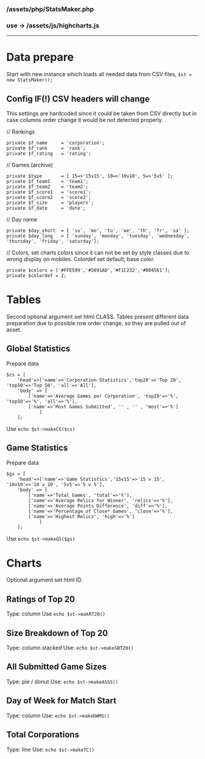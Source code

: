 ### /assets/php/StatsMaker.php
### use -> /assets/js/highcharts.js

---

# Data prepare
Start with new instance which loads all needed data from CSV files, ```$st = new StatsMaker();```

## Config IF(!) CSV headers will change
This settings are hardcoded since it could be taken from CSV directly
but in case columns order change it would be not detected properly.

// Rankings
```
private $f_name		= 'corporation';
private $f_rank		= 'rank';
private $f_rating	= 'rating';
```
// Games (archive)
```
private $type		= [ 15=>'15v15', 10=>'10v10', 5=>'5v5' ];
private $f_team1	= 'team1';
private $f_team2	= 'team2';
private $f_score1	= 'score1';
private $f_score2	= 'score2';
private $f_size		= 'players';
private $f_date		= 'date';
```
// Day name

```
private $day_short	= [ 'su', 'mo', 'tu', 'we', 'th', 'fr', 'sa' ];
private $day_long	= [ 'sunday', 'monday', 'tuesday', 'wednesday', 'thursday', 'friday', 'saturday'];
```
// Colors, set charts colors since it can not be set by style classes due to wrong display on mobiles. Colordef set default, base color.

```
private $colors	= ['#FFE599','#5891AD','#F1C232','#004561'];
private $colordef = 2;
```


# Tables
Second optional argument set html CLASS. Tables present different data preparation due to possible row order change, so they are pulled out of asset.

## Global Statistics
Prepare data
```
$cs = [
	'head'=>['name'=>'Corporation Statistics','top20'=>'Top 20', 'top50'=>'Top 50', 'all'=>'All'],
	'body' => [
		['name'=>'Average Games per Corporation', 'top20'=>'%', 'top50'=>'%', 'all'=>'%'],
		['name'=>'Most Games Submitted', '' , '' , 'most'=>'%']
			]
	];
```
Use ```echo $st->makeCS($cs)```

## Game Statistics
Prepare data
```
$gs = [
	'head'=>['name'=>'Game Statistics','15v15'=>'15 v 15', '10v10'=>'10 v 10', '5v5'=>'5 v 5'],
	'body' => [
		['name'=>'Total Games', 'total'=>'%'],
		['name'=>'Average Relics for Winner', 'relics'=>'%'],
		['name'=>'Average Points Difference', 'diff'=>'%'],
		['name'=>'Percentage of Close* Games', 'close'=>'%'],
		['name'=>'Highest Relics', 'high'=>'%']
			]
	];
```
Use ```echo $st->makeGS($gs)```

# Charts
Optional argument set html ID.

## Ratings of Top 20
Type: column
Use ```echo $st->makRT20()```

## Size Breakdown of Top 20
Type: column stacked
Use: ```echo $st->makeSBT20()```

## All Submitted Game Sizes
Type: pie / donut
Use: ```echo $st->makeASGS()```

## Day of Week for Match Start
Type: column
Use: ```echo $st->makeDWMS()```

## Total Corporations
Type: line
Use: ```echo $st->makeTC()```
